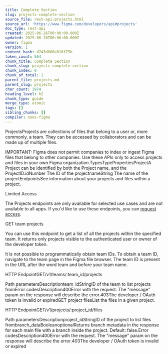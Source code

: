 ```yaml
---
title: Complete Section
slug: projects-complete-section
source_file: rest-api-projects.html
source_url: 'https://www.figma.com/developers/api#projects'
doc_type: rest-api
created: 2025-06-26T00:00:00.000Z
updated: 2025-06-26T00:00:00.000Z
owner: figma
version: 1
content_hash: d743d806e016f75b
token_count: 564
chunk_title: Complete Section
chunk_slug: projects-complete-section
chunk_index: 0
chunk_of_total: 1
parent_file: projects.md
parent_slug: projects
char_count: 1974
heading_level: h2
chunk_type: guide
merge_type: atomic
tags: []
sibling_chunks: []
compiler: noos-figma
---
```


ProjectsProjects are collections of files that belong to a user or, more commonly, a team. They can be accessed by collaborators and can be made up of multiple files.

IMPORTANT: Figma does not permit companies to index or ingest Figma files that belong to other companies. Use these APIs only to access projects and files in your own Figma organization.TypesTypePropertiesProjectA Project can be identified by both the Project name, and the ProjectID.idNumber The ID of the projectnameString The name of the projectEndpointsSee information about your projects and files within a project.

Limited Access

The Projects endpoints are only available for selected use cases and are not available to all apps. If you'd like to use these endpoints, you can [request access](https://forms.gle/xoWgCx5K25iYci5L6).

GET team projects

You can use this endpoint to get a list of all the projects within the specified team. It returns only projects visible to the authenticated user or owner of the developer token.

It is not possible to programmatically obtain team IDs. To obtain a team ID, navigate to the team page in the Figma file browser. The team ID is present in the URL after the word team and before your team name.

HTTP EndpointGET/v1/teams/:team_id/projects

Path parametersDescriptionteam_idStringID of the team to list projects fromError codesDescription400Error with the request. The "message" param on the response will describe the error.403The developer / OAuth token is invalid or expiredGET project filesList the files in a given project.

HTTP EndpointGET/v1/projects/:project_id/files

Path parametersDescriptionproject_idStringID of the project to list files frombranch_dataBooleanoptionalReturns branch metadata in the response for each main file with a branch inside the project. Default: false.Error codesDescription400Error with the request. The "message" param on the response will describe the error.403The developer / OAuth token is invalid or expired
